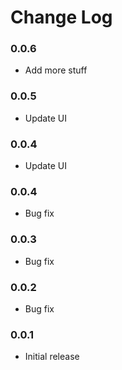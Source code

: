 # Change Log

### 0.0.6

- Add more stuff

### 0.0.5

- Update UI

### 0.0.4

- Update UI

### 0.0.4

- Bug fix

### 0.0.3

- Bug fix

### 0.0.2

- Bug fix

### 0.0.1

- Initial release

